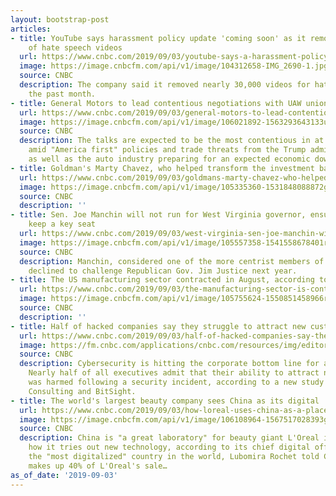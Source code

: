 ```yaml
---
layout: bootstrap-post
articles:
- title: YouTube says harassment policy update 'coming soon' as it removes thousands
    of hate speech videos
  url: https://www.cnbc.com/2019/09/03/youtube-says-a-harassment-policy-update-is-coming-soon.html
  image: https://image.cnbcfm.com/api/v1/image/104312658-IMG_2690-1.jpg?v=1488375374
  source: CNBC
  description: The company said it removed nearly 30,000 videos for hate speech in
    the past month.
- title: General Motors to lead contentious negotiations with UAW union
  url: https://www.cnbc.com/2019/09/03/general-motors-to-lead-contentious-negotiations-with-uaw-union.html
  image: https://image.cnbcfm.com/api/v1/image/106021892-1563293643133uawgmhandshake02.jpg?v=1563293723
  source: CNBC
  description: The talks are expected to be the most contentious in at least a decade
    amid "America first" policies and trade threats from the Trump administration
    as well as the auto industry preparing for an expected economic downturn.
- title: Goldman's Marty Chavez, who helped transform the investment bank, is leaving
  url: https://www.cnbc.com/2019/09/03/goldmans-marty-chavez-who-helped-transform-the-investment-bank-is-leaving-source.html
  image: https://image.cnbcfm.com/api/v1/image/105335360-1531848088872gettyimages-138744503.jpeg?v=1536854583
  source: CNBC
  description: ''
- title: Sen. Joe Manchin will not run for West Virginia governor, ensuring Democrats
    keep a key seat
  url: https://www.cnbc.com/2019/09/03/west-virginia-sen-joe-manchin-will-not-run-for-governor.html
  image: https://image.cnbcfm.com/api/v1/image/105557358-1541558678401rts24nng.jpg?v=1541558776
  source: CNBC
  description: Manchin, considered one of the more centrist members of the Senate,
    declined to challenge Republican Gov. Jim Justice next year.
- title: The US manufacturing sector contracted in August, according to ISM survey
  url: https://www.cnbc.com/2019/09/03/the-manufacturing-sector-is-contracting-according-to-ism-survey.html
  image: https://image.cnbcfm.com/api/v1/image/105755624-1550851458966rtx6nw0h.jpg?v=1560461004
  source: CNBC
  description: ''
- title: Half of hacked companies say they struggle to attract new customers
  url: https://www.cnbc.com/2019/09/03/half-of-hacked-companies-say-they-struggle-to-attract-new-customers.html
  image: https://fm.cnbc.com/applications/cnbc.com/resources/img/editorial/2017/11/08/104829264-GettyImages-871721940.1910x1000.jpg
  source: CNBC
  description: Cybersecurity is hitting the corporate bottom line for all companies.
    Nearly half of all executives admit that their ability to attract new customers
    was harmed following a security incident, according to a new study from Forrester
    Consulting and BitSight.
- title: The world's largest beauty company sees China as its digital 'laboratory'
  url: https://www.cnbc.com/2019/09/03/how-loreal-uses-china-as-a-place-to-learn-about-digital-marketing.html
  image: https://image.cnbcfm.com/api/v1/image/106108964-1567517028393gettyimages-1064872596.jpeg?v=1567517108
  source: CNBC
  description: China is "a great laboratory" for beauty giant L'Oreal in terms of
    how it tries out new technology, according to its chief digital officer. It is
    the "most digitalized" country in the world, Lubomira Rochet told CNBC. E-commerce
    makes up 40% of L'Oreal's sale…
as_of_date: '2019-09-03'
---
```


